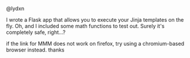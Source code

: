 @lydxn

I wrote a Flask app that allows you to execute your Jinja templates on the fly. Oh, and I included some math functions to test out. Surely it's completely safe, right...?

if the link for MMM does not work on firefox, try using a chromium-based browser instead. thanks
